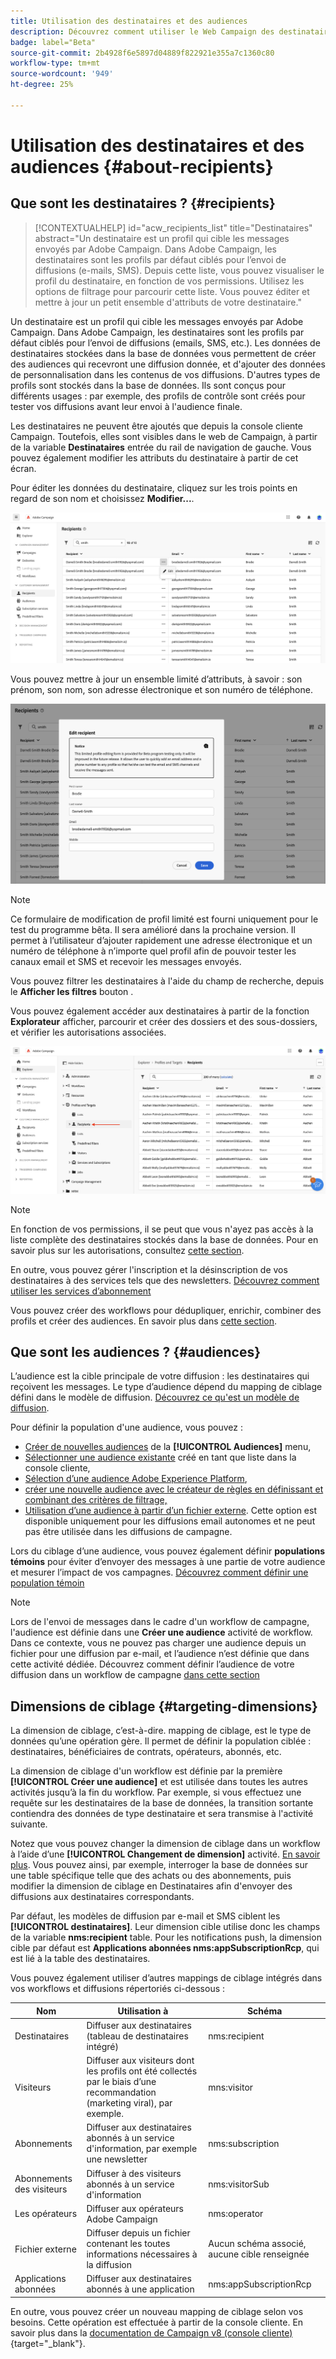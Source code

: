 ```yaml
---
title: Utilisation des destinataires et des audiences
description: Découvrez comment utiliser le Web Campaign des destinataires
badge: label="Beta"
source-git-commit: 2b4928f6e5897d04889f822921e355a7c1360c80
workflow-type: tm+mt
source-wordcount: '949'
ht-degree: 25%

---
```



# Utilisation des destinataires et des audiences {#about-recipients}

## Que sont les destinataires ? {#recipients}

>[!CONTEXTUALHELP]
>id="acw_recipients_list"
>title="Destinataires"
>abstract="Un destinataire est un profil qui cible les messages envoyés par Adobe Campaign. Dans Adobe Campaign, les destinataires sont les profils par défaut ciblés pour l’envoi de diffusions (e-mails, SMS). Depuis cette liste, vous pouvez visualiser le profil du destinataire, en fonction de vos permissions. Utilisez les options de filtrage pour parcourir cette liste. Vous pouvez éditer et mettre à jour un petit ensemble d&#39;attributs de votre destinataire."

Un destinataire est un profil qui cible les messages envoyés par Adobe Campaign. Dans Adobe Campaign, les destinataires sont les profils par défaut ciblés pour l’envoi de diffusions (emails, SMS, etc.). Les données de destinataires stockées dans la base de données vous permettent de créer des audiences qui recevront une diffusion donnée, et d&#39;ajouter des données de personnalisation dans les contenus de vos diffusions. D&#39;autres types de profils sont stockés dans la base de données. Ils sont conçus pour différents usages : par exemple, des profils de contrôle sont créés pour tester vos diffusions avant leur envoi à l&#39;audience finale.

Les destinataires ne peuvent être ajoutés que depuis la console cliente Campaign. Toutefois, elles sont visibles dans le web de Campaign, à partir de la variable **Destinataires** entrée du rail de navigation de gauche. Vous pouvez également modifier les attributs du destinataire à partir de cet écran.

Pour éditer les données du destinataire, cliquez sur les trois points en regard de son nom et choisissez **Modifier...**.

![Modification d’un profil de destinataire](assets/recipient-edit.png)

Vous pouvez mettre à jour un ensemble limité d’attributs, à savoir : son prénom, son nom, son adresse électronique et son numéro de téléphone.

![Mettre à jour un profil de destinataire](assets/recipient-update.png)

>[!NOTE]
>
>Ce formulaire de modification de profil limité est fourni uniquement pour le test du programme bêta. Il sera amélioré dans la prochaine version. Il permet à l’utilisateur d’ajouter rapidement une adresse électronique et un numéro de téléphone à n’importe quel profil afin de pouvoir tester les canaux email et SMS et recevoir les messages envoyés.

Vous pouvez filtrer les destinataires à l&#39;aide du champ de recherche, depuis le **Afficher les filtres** bouton .

Vous pouvez également accéder aux destinataires à partir de la fonction **Explorateur** afficher, parcourir et créer des dossiers et des sous-dossiers, et vérifier les autorisations associées.

![Liste des destinataires à partir de la vue Explorateur](assets/recipients-from-explorer.png)

>[!NOTE]
>
>En fonction de vos permissions, il se peut que vous n&#39;ayez pas accès à la liste complète des destinataires stockés dans la base de données. Pour en savoir plus sur les autorisations, consultez [cette section](../get-started/permissions.md).

En outre, vous pouvez gérer l&#39;inscription et la désinscription de vos destinataires à des services tels que des newsletters. [Découvrez comment utiliser les services d’abonnement](manage-services.md)

Vous pouvez créer des workflows pour dédupliquer, enrichir, combiner des profils et créer des audiences. En savoir plus dans [cette section](../workflows/gs-workflows.md).

## Que sont les audiences ? {#audiences}

L’audience est la cible principale de votre diffusion : les destinataires qui reçoivent les messages. Le type d’audience dépend du mapping de ciblage défini dans le modèle de diffusion. [Découvrez ce qu&#39;est un modèle de diffusion](../msg/delivery-template.md).

Pour définir la population d&#39;une audience, vous pouvez :

* [Créer de nouvelles audiences](create-audience.md) de la **[!UICONTROL Audiences]** menu,
* [Sélectionner une audience existante](add-audience.md) créé en tant que liste dans la console cliente,
* [Sélection d’une audience Adobe Experience Platform](aep-audience.md),
* [créer une nouvelle audience avec le créateur de règles en définissant et combinant des critères de filtrage,](segment-builder.md)
* [Utilisation d’une audience à partir d’un fichier externe](file-audience.md). Cette option est disponible uniquement pour les diffusions email autonomes et ne peut pas être utilisée dans les diffusions de campagne.

Lors du ciblage d’une audience, vous pouvez également définir **populations témoins** pour éviter d’envoyer des messages à une partie de votre audience et mesurer l’impact de vos campagnes. [Découvrez comment définir une population témoin](control-group.md)

>[!NOTE]
>
>Lors de l&#39;envoi de messages dans le cadre d&#39;un workflow de campagne, l&#39;audience est définie dans une **Créer une audience** activité de workflow. Dans ce contexte, vous ne pouvez pas charger une audience depuis un fichier pour une diffusion par e-mail, et l’audience n’est définie que dans cette activité dédiée. Découvrez comment définir l’audience de votre diffusion dans un workflow de campagne [dans cette section](../workflows/activities/build-audience.md)

## Dimensions de ciblage {#targeting-dimensions}

La dimension de ciblage, c’est-à-dire. mapping de ciblage, est le type de données qu’une opération gère. Il permet de définir la population ciblée : destinataires, bénéficiaires de contrats, opérateurs, abonnés, etc.

La dimension de ciblage d&#39;un workflow est définie par la première **[!UICONTROL Créer une audience]** et est utilisée dans toutes les autres activités jusqu’à la fin du workflow. Par exemple, si vous effectuez une requête sur les destinataires de la base de données, la transition sortante contiendra des données de type destinataire et sera transmise à l&#39;activité suivante.

Notez que vous pouvez changer la dimension de ciblage dans un workflow à l’aide d’une **[!UICONTROL Changement de dimension]** activité. [En savoir plus](../workflows/activities/change-dimension.md). Vous pouvez ainsi, par exemple, interroger la base de données sur une table spécifique telle que des achats ou des abonnements, puis modifier la dimension de ciblage en Destinataires afin d&#39;envoyer des diffusions aux destinataires correspondants.

Par défaut, les modèles de diffusion par e-mail et SMS ciblent les **[!UICONTROL destinataires]**. Leur dimension cible utilise donc les champs de la variable **nms:recipient** table. Pour les notifications push, la dimension cible par défaut est **Applications abonnées nms:appSubscriptionRcp**, qui est lié à la table des destinataires.

Vous pouvez également utiliser d’autres mappings de ciblage intégrés dans vos workflows et diffusions répertoriés ci-dessous :

| Nom | Utilisation à | Schéma |
|---|---|---|
| Destinataires | Diffuser aux destinataires (tableau de destinataires intégré) | nms:recipient |
| Visiteurs | Diffuser aux visiteurs dont les profils ont été collectés par le biais d’une recommandation (marketing viral), par exemple. | mns:visitor |
| Abonnements  | Diffuser aux destinataires abonnés à un service d&#39;information, par exemple une newsletter | nms:subscription |
| Abonnements des visiteurs | Diffuser à des visiteurs abonnés à un service d&#39;information | nms:visitorSub |
| Les opérateurs | Diffuser aux opérateurs Adobe Campaign | nms:operator |
| Fichier externe | Diffuser depuis un fichier contenant les toutes informations nécessaires à la diffusion | Aucun schéma associé, aucune cible renseignée |
| Applications abonnées | Diffuser aux destinataires abonnés à une application | nms:appSubscriptionRcp |

En outre, vous pouvez créer un nouveau mapping de ciblage selon vos besoins. Cette opération est effectuée à partir de la console cliente. En savoir plus dans la [documentation de Campaign v8 (console cliente)](https://experienceleague.adobe.com/docs/campaign/campaign-v8/audience/add-profiles/target-mappings.html#new-mapping){target="_blank"}.
